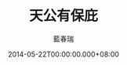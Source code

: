 ---
issue: 71
title: 天公有保庇
author: 藍春瑞
date: 2014-05-22T00:00:00.000+08:00
topic: 懷想
difficulty: 3
wikidata: Q98095414
wikidata_link: https://www.wikidata.org/wiki/Q98095414
---